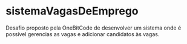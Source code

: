 # sistemaVagasDeEmprego
 Desafio proposto pela OneBitCode de desenvolver um sistema onde é possível gerencias as vagas e adicionar candidatos às vagas.

